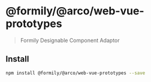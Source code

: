 # @formily/@arco/web-vue-prototypes

> Formily Designable Component Adaptor

## Install

```bash
npm install @formily/@arco/web-vue-prototypes --save
```
